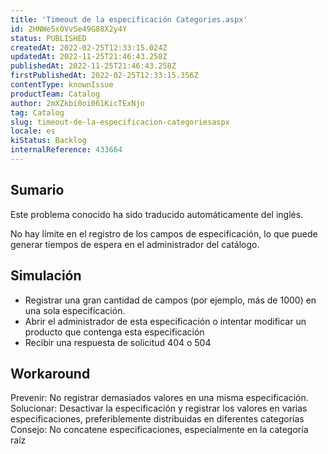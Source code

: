 ```yaml
---
title: 'Timeout de la especificación Categories.aspx'
id: 2HNWe5x0VvSe49G88X2y4Y
status: PUBLISHED
createdAt: 2022-02-25T12:33:15.024Z
updatedAt: 2022-11-25T21:46:43.258Z
publishedAt: 2022-11-25T21:46:43.258Z
firstPublishedAt: 2022-02-25T12:33:15.356Z
contentType: knownIssue
productTeam: Catalog
author: 2mXZkbi0oi061KicTExNjo
tag: Catalog
slug: timeout-de-la-especificacion-categoriesaspx
locale: es
kiStatus: Backlog
internalReference: 433664
---
```


## Sumario

<div class="alert alert-info">
  <p>Este problema conocido ha sido traducido automáticamente del inglés.</p>
</div>


No hay límite en el registro de los campos de especificación, lo que puede generar tiempos de espera en el administrador del catálogo.


## Simulación



- Registrar una gran cantidad de campos (por ejemplo, más de 1000) en una sola especificación.
- Abrir el administrador de esta especificación o intentar modificar un producto que contenga esta especificación
- Recibir una respuesta de solicitud 404 o 504








## Workaround


Prevenir: No registrar demasiados valores en una misma especificación.
Solucionar: Desactivar la especificación y registrar los valores en varias especificaciones, preferiblemente distribuidas en diferentes categorías
Consejo: No concatene especificaciones, especialmente en la categoría raíz

